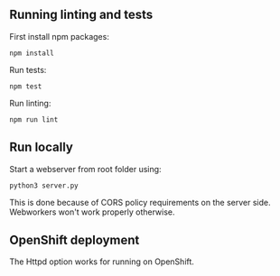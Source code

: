 ## Running linting and tests

First install npm packages:
~~~
npm install
~~~

Run tests:
~~~
npm test
~~~

Run linting:
~~~
npm run lint
~~~

## Run locally

Start a webserver from root folder using:

~~~
python3 server.py
~~~

This is done because of CORS policy requirements on the server side. Webworkers won't work properly otherwise.

## OpenShift deployment

The Httpd option works for running on OpenShift.
